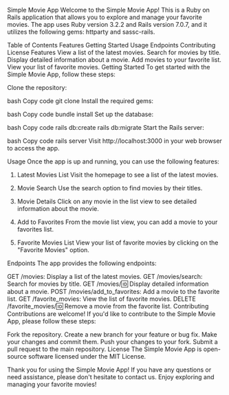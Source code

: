 Simple Movie App
Welcome to the Simple Movie App! This is a Ruby on Rails application that allows you to explore and manage your favorite movies. The app uses Ruby version 3.2.2 and Rails version 7.0.7, and it utilizes the following gems: httparty and sassc-rails.

Table of Contents
Features
Getting Started
Usage
Endpoints
Contributing
License
Features
View a list of the latest movies.
Search for movies by title.
Display detailed information about a movie.
Add movies to your favorite list.
View your list of favorite movies.
Getting Started
To get started with the Simple Movie App, follow these steps:

Clone the repository:

bash
Copy code
git clone <repository-url>
Install the required gems:

bash
Copy code
bundle install
Set up the database:

bash
Copy code
rails db:create
rails db:migrate
Start the Rails server:

bash
Copy code
rails server
Visit http://localhost:3000 in your web browser to access the app.

Usage
Once the app is up and running, you can use the following features:

1. Latest Movies List
Visit the homepage to see a list of the latest movies.

2. Movie Search
Use the search option to find movies by their titles.

3. Movie Details
Click on any movie in the list view to see detailed information about the movie.

4. Add to Favorites
From the movie list view, you can add a movie to your favorites list.

5. Favorite Movies List
View your list of favorite movies by clicking on the "Favorite Movies" option.

Endpoints
The app provides the following endpoints:

GET /movies: Display a list of the latest movies.
GET /movies/search: Search for movies by title.
GET /movies/:id: Display detailed information about a movie.
POST /movies/add_to_favorites: Add a movie to the favorite list.
GET /favorite_movies: View the list of favorite movies.
DELETE /favorite_movies/:id: Remove a movie from the favorite list.
Contributing
Contributions are welcome! If you'd like to contribute to the Simple Movie App, please follow these steps:

Fork the repository.
Create a new branch for your feature or bug fix.
Make your changes and commit them.
Push your changes to your fork.
Submit a pull request to the main repository.
License
The Simple Movie App is open-source software licensed under the MIT License.

Thank you for using the Simple Movie App! If you have any questions or need assistance, please don't hesitate to contact us. Enjoy exploring and managing your favorite movies!